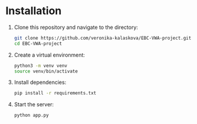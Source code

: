 # Installation

1. Clone this repository and navigate to the directory:

    ```sh
    git clone https://github.com/veronika-kalaskova/EBC-VWA-project.git
    cd EBC-VWA-project
    ```
2. Create a virtual environment:
    ```sh
    python3 -m venv venv
    source venv/bin/activate
    ```
3. Install dependencies:
    ```sh
    pip install -r requirements.txt
    ```
4. Start the server:
    ```sh
    python app.py
    ```
